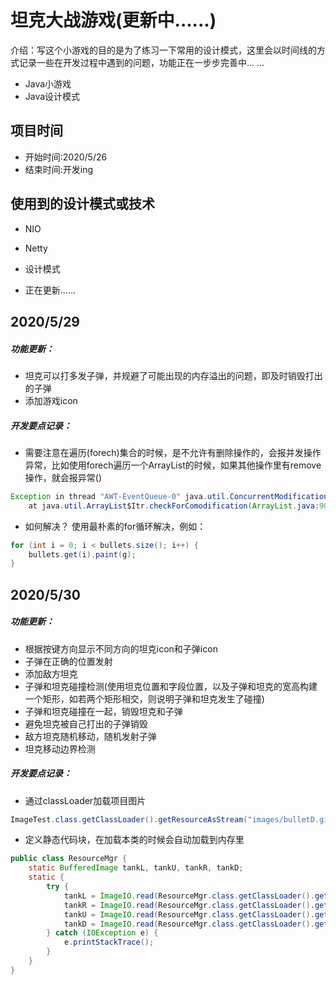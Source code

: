 # 坦克大战游戏(更新中......)
介绍：写这个小游戏的目的是为了练习一下常用的设计模式，这里会以时间线的方式记录一些在开发过程中遇到的问题，功能正在一步步完善中... ...
* Java小游戏
* Java设计模式

## 项目时间
* 开始时间:2020/5/26
* 结束时间:开发ing 

## 使用到的设计模式或技术
* NIO
* Netty
*    设计模式 

* 正在更新......





## 2020/5/29
 
##### 功能更新：
* 坦克可以打多发子弹，并规避了可能出现的内存溢出的问题，即及时销毁打出的子弹
* 添加游戏icon

##### 开发要点记录：
* 需要注意在遍历(forech)集合的时候，是不允许有删除操作的，会报并发操作异常，比如使用forech遍历一个ArrayList的时候，如果其他操作里有remove操作，就会报异常()

``` java
Exception in thread "AWT-EventQueue-0" java.util.ConcurrentModificationException
    at java.util.ArrayList$Itr.checkForComodification(ArrayList.java:901)
```
* 如何解决？
使用最朴素的for循环解决，例如：

``` java
for (int i = 0; i < bullets.size(); i++) {
    bullets.get(i).paint(g);
}
```
## 2020/5/30

##### 功能更新：
* 根据按键方向显示不同方向的坦克icon和子弹icon
* 子弹在正确的位置发射
* 添加敌方坦克
* 子弹和坦克碰撞检测(使用坦克位置和字段位置，以及子弹和坦克的宽高构建一个矩形，如若两个矩形相交，则说明子弹和坦克发生了碰撞)
* 子弹和坦克碰撞在一起，销毁坦克和子弹
* 避免坦克被自己打出的子弹销毁
* 敌方坦克随机移动，随机发射子弹
* 坦克移动边界检测

##### 开发要点记录：
*  通过classLoader加载项目图片

``` java
ImageTest.class.getClassLoader().getResourceAsStream("images/bulletD.gif")
```
*  定义静态代码块，在加载本类的时候会自动加载到内存里

``` java
public class ResourceMgr {
    static BufferedImage tankL, tankU, tankR, tankD;
    static {
        try {
            tankL = ImageIO.read(ResourceMgr.class.getClassLoader().getResourceAsStream("images/tankL.gif"));
            tankR = ImageIO.read(ResourceMgr.class.getClassLoader().getResourceAsStream("images/tankR.gif"));
            tankU = ImageIO.read(ResourceMgr.class.getClassLoader().getResourceAsStream("images/tankU.gif"));
            tankD = ImageIO.read(ResourceMgr.class.getClassLoader().getResourceAsStream("images/tankD.gif"));
        } catch (IOException e) {
            e.printStackTrace();
        }
    }
}
```
